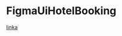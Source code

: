 # FigmaUiHotelBooking
<a href="[https://drive.google.com/file/d/1BnO78fRV6lwGzzWTNTKtcAd5iyFiJdrJ/view?usp=drive_link](https://www.figma.com/proto/ocMq79DkoEi0iOguN7a8e4/Untitled?node-id=25-63&p=f&t=bHAq1q2H1RLG5Mnd-1&scaling=scale-down&content-scaling=fixed&page-id=0%3A1&starting-point-node-id=18%3A77&show-proto-sidebar=1)"> linka</a>
